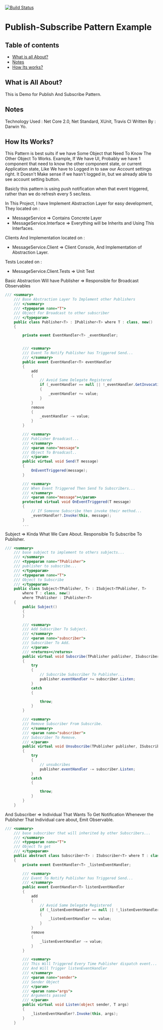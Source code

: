 [![Build Status](https://travis-ci.org/darwinyo-enterprise/message-service.svg?branch=master)](https://travis-ci.org/darwinyo-enterprise/message-service)


# Publish-Subscribe Pattern Example

## Table of contents

* [What is all About?](#what-is-all-about)
* [Notes](#notes)
* [How Its works?](#how-its-works)

## What is All About?

This is Demo for Publish And Subscribe Pattern.

## Notes

Technology Used : Net Core 2.0, Net Standard, XUnit, Travis CI
Written By : Darwin Yo.

## How Its Works?

This Pattern is best suits if we have Some Object that Need To Know The Other Object To Works.
Example, If We have UI, Probably we have 1 component that need to know the other component state, or current Application state, Like We have to Logged in to saw our Account settings right. It Doesn't Make sense if we hasn't logged in, but we already able to see account setting button.

Basicly this pattern is using push notification when that event triggered, rather than we do refresh every 5 sec/less.

In This Project, I have Implement Abstraction Layer for easy development, 
They located on :
- MessageService                => Contains Concrete Layer
- MessageService.Interface      => Everything will be Inherits and Using This Interfaces.

Clients And Implementation located on :
- MessageService.Client         => Client Console, And Implementation of Abstraction Layer.

Tests Located on :
- MessageService.Client.Tests   => Unit Test

Basic Abstraction Will have Publisher => Responsible for Broadcast Observables
``` C#
/// <summary>
    /// Base Abstraction Layer To Implement other Publishers
    /// </summary>
    /// <typeparam name="T">
    /// Object For Broadcast to other subscriber
    /// </typeparam>
    public class Publisher<T> : IPublisher<T> where T : class, new()
    {

        private event EventHandler<T> _eventHandler;


        /// <summary>
        /// Event To Notify Publisher has Triggered Send...
        /// </summary>
        public event EventHandler<T> eventHandler
        {
            add
            {
                // Avoid Same Delegate Registered
                if (_eventHandler == null || !_eventHandler.GetInvocationList().Contains(value))
                {
                    _eventHandler += value;
                }
            }
            remove
            {
                _eventHandler -= value;
            }
        }

        /// <summary>
        /// Publisher Broadcast...
        /// </summary>
        /// <param name="message">
        /// Object To Broadcast..
        /// </param>
        public virtual void Send(T message)
        {
            OnEventTriggered(message);
        }

        /// <summary>
        /// When Event Triggered Then Send To Subscribers...
        /// </summary>
        /// <param name="message"></param>
        protected virtual void OnEventTriggered(T message)
        {
            // If Someone Subscribe then invoke their method...
            _eventHandler?.Invoke(this, message);
        }
        ...
```

Subject => Kinda What We Care About. Responsible To Subscribe To Publisher.
``` C#
/// <summary>
    /// base subject to implement to others subjects...
    /// </summary>
    /// <typeparam name="TPublisher">
    /// publisher to subscribe...
    /// </typeparam>
    /// <typeparam name="T">
    /// Object to Subscribe
    /// </typeparam>
    public class Subject<TPublisher, T> : ISubject<TPublisher, T>
        where T : class, new()
        where TPublisher : IPublisher<T>
    {
        public Subject()
        {
        }

        /// <summary>
        /// Add Subscriber To Subject.
        /// </summary>
        /// <param name="subscriber">
        /// Subscriber To Add.
        /// </param>
        /// <returns></returns>
        public virtual void Subscribe(TPublisher publisher, ISubscriber<T> subscriber)
        {
            try
            {
                // Subscribe Subscriber To Publisher...
                publisher.eventHandler += subscriber.Listen;
            }
            catch
            {

                throw;
            }
        }

        /// <summary>
        /// Remove Subscriber From Subscribe.
        /// </summary>
        /// <param name="subscriber">
        /// Subscriber To Remove.
        /// </param>
        public virtual void Unsubscribe(TPublisher publisher, ISubscriber<T> subscriber)
        {
            try
            {
                // unsubcribes
                publisher.eventHandler -= subscriber.Listen;
            }
            catch
            {

                throw;
            }
        }
    }
```

And Subscriber => Individual That Wants To Get Notification Whenever the Publisher That Individual care about, Emit Observable.

``` C#
/// <summary>
    /// base subscriber that will inherited by other Subscribers...
    /// </summary>
    /// <typeparam name="T">
    /// Object To get
    /// </typeparam>
    public abstract class Subscriber<T> : ISubscriber<T> where T : class, new()
    {
        private event EventHandler<T> _listenEventHandler;

        /// <summary>
        /// Event To Notify Publisher has Triggered Send...
        /// </summary>
        public event EventHandler<T> listenEventHandler
        {
            add
            {
                // Avoid Same Delegate Registered
                if (_listenEventHandler == null || !_listenEventHandler.GetInvocationList().Contains(value))
                {
                    _listenEventHandler += value;
                }
            }
            remove
            {
                _listenEventHandler -= value;
            }
        }

        /// <summary>
        /// This Will Triggered Every Time Publisher dispatch event...
        /// And Will Trigger listenEventHandler
        /// </summary>
        /// <param name="sender">
        /// Sender Object
        /// </param>
        /// <param name="args">
        /// Arguments passed
        /// </param>
        public virtual void Listen(object sender, T args)
        {
            _listenEventHandler?.Invoke(this, args);
        }
    }
```